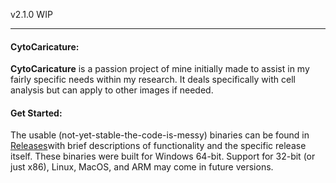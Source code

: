 v2.1.0 WIP

---

#### CytoCaricature:
**CytoCaricature** is a passion project of mine initially made to assist in my fairly specific needs within my research. It deals specifically with cell analysis but can apply to other images if needed. 

#### Get Started:
The usable (not-yet-stable-the-code-is-messy) binaries can be found in [Releases](https://github.com/jeffock/cyto_caricature/releases)with brief descriptions of functionality and the specific release itself.
These binaries were built for Windows 64-bit. Support for 32-bit (or just x86), Linux, MacOS, and ARM may come in future versions.

